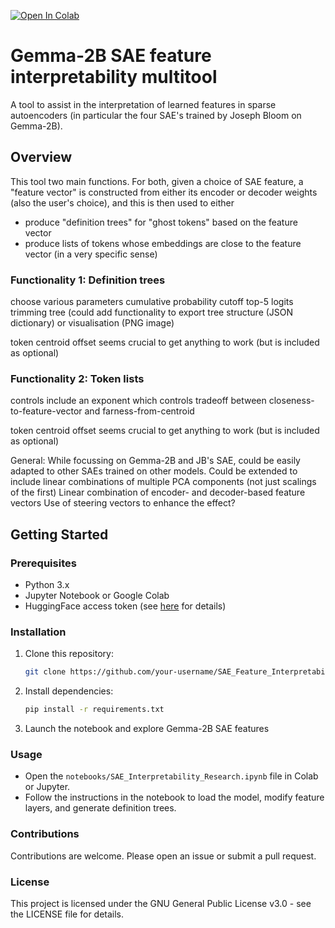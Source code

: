 [![Open In Colab](https://colab.research.google.com/assets/colab-badge.svg)](https://colab.research.google.com/github/your-username/SAE_Feature_Interpretability_Tool/blob/main/notebooks/SAE_Interpretability_Research.ipynb)


# Gemma-2B SAE feature interpretability multitool
A tool to assist in the interpretation of learned features in sparse autoencoders (in particular the four SAE's trained by Joseph Bloom on Gemma-2B).

## Overview
This tool two main functions. For both, given a choice of SAE feature, a "feature vector" is constructed from either its encoder or decoder weights (also the user's choice), and this is then used to either

* produce "definition trees" for "ghost tokens" based on the feature vector
* produce lists of tokens whose embeddings are close to the feature vector (in a very specific sense)

### Functionality 1: Definition trees

choose various parameters
cumulative probability cutoff
top-5 logits
trimming tree 
(could add functionality to export tree structure (JSON dictionary) or visualisation (PNG image)

token centroid offset seems crucial to get anything to work (but is included as optional)


### Functionality 2: Token lists

controls include an exponent which controls tradeoff between closeness-to-feature-vector and farness-from-centroid

token centroid offset seems crucial to get anything to work (but is included as optional)

General:
While focussing on Gemma-2B and JB's SAE, could be easily adapted to other SAEs trained on other models.
Could be extended to include linear combinations of multiple PCA components (not just scalings of the first)
Linear combination of encoder- and decoder-based feature vectors
Use of steering vectors to enhance the effect?


## Getting Started

### Prerequisites
- Python 3.x
- Jupyter Notebook or Google Colab
- HuggingFace access token (see [here](https://huggingface.co/docs/hub/security-tokens) for details)

### Installation
1. Clone this repository:
    ```bash
    git clone https://github.com/your-username/SAE_Feature_Interpretability_Tool.git
    ```
2. Install dependencies:
    ```bash
    pip install -r requirements.txt
    ```
3. Launch the notebook and explore Gemma-2B SAE features

### Usage
- Open the `notebooks/SAE_Interpretability_Research.ipynb` file in Colab or Jupyter.
- Follow the instructions in the notebook to load the model, modify feature layers, and generate definition trees.

### Contributions
Contributions are welcome. Please open an issue or submit a pull request.

### License
This project is licensed under the GNU General Public License v3.0 - see the LICENSE file for details.
